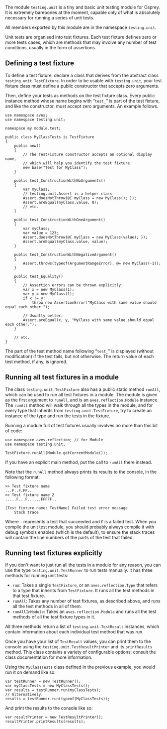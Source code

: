 The module `testing.unit` is a tiny and basic unit testing module for Osprey. It is extremely barebones at the moment, capable only of what is absolutely necessary for running a series of unit tests.

All members exported by this module are in the namespace `testing.unit`.

Unit tests are organised into test fixtures. Each test fixture defines zero or more tests cases, which are methods that may involve any number of test conditions, usually in the form of assertions.

## Defining a test fixture

To define a test fixture, declare a class that derives from the abstract class `testing.unit.TestFixture`. In order to be usable with `testing.unit`, your test fixture class must define a public constructor that accepts zero arguments.

Then, define your tests as methods on the test fixture class. Every public instance method whose name begins with “`test_`” is part of the test fixture, and like the constructor, must accept zero arguments. An example follows.

```
use namespace aves;
use namespace testing.unit;

namespace my.module.test;

public class MyClassTests is TestFixture
{
	public new()
	{
		// The TestFixture constructor accepts an optional display name,
		// which will help you identify the test fixture.
		new base("Test for MyClass");
	}

	public test_ConstructionWithNoArguments()
	{
		var myClass;
		// testing.unit.Assert is a helper class
		Assert.doesNotThrow(@{ myClass = new MyClass(); });
		Assert.areEqual(myClass.value, 0);
		// etc.
	}

	public test_ConstructionWithOneArgument()
	{
		var myClass;
		var value = 123;
		Assert.doesNotThrow(@{ myClass = new MyClass(value); });
		Assert.areEqual(myClass.value, value);
	}

	public test_ConstructionWithNegativeArgument()
	{
		Assert.throws(typeof(ArgumentRangeError), @= new MyClass(-1));
	}

	public test_Equality()
	{
		// Assertion errors can be thrown explicitly:
		var x = new MyClass(1);
		var y = new MyClass(1);
		if x != y:
			throw new AssertionError("MyClass with same value should equal each other.");

		// Usually better:
		Assert.areEqual(x, y, "MyClass with same value should equal each other.");
	}

	// etc.
}
```

The part of the test method name following “`test_`” is displayed (without modification) if the test fails, but not otherwise. The return value of each test method, if any, is ignored.

## Running all test fixtures in a module

The class `testing.unit.TestFixture` also has a public static method `runAll`, which can be used to run all test fixtures in a module. The module is given as the first argument to `runAll`, and is an `aves.reflection.Module` instance. The `runAll` method will walk through all the types in the module, and for every type that inherits from `testing.unit.TestFixture`, try to create an instance of the type and run the tests in the fixture.

Running a module full of test fixtures usually involves no more than this bit of code:

```
use namespace aves.reflection; // for Module
use namespace testing.unit;

TestFixture.runAll(Module.getCurrentModule());
```

If you have an explicit main method, put the call to `runAll` there instead.

Note that the `runAll` method always prints its results to the console, in the following format:

    >> Test fixture name
    ...F..F.FF..
    >> Test fixture name 2
    .....F...F......FFFFF..

    [Test fixture name: TestName] Failed test error message
	    Stack trace

Where `.` represents a test that succeeded and `F` is a failed test. When you compile the unit test module, you should probably always compile it with debug symbols enabled (which is the default), to ensure the stack traces will contain the line numbers of the parts of the test that failed.

## Running test fixtures explicitly

If you don't want to just run all the tests in a module for any reason, you can use the type `testing.unit.TestRunner` to run tests manually. It has three methods for running unit tests:

* `run`: Takes a single `TestFixture`, or an `aves.reflection.Type` that refers to a type that inherits from `TestFixture`. It runs all the test methods in that test fixture.
* `runAll`: Takes any number of test fixtures, as described above, and runs all the test methods in all of them.
* `runAllInModule`: Takes an `aves.reflection.Module` and runs all the test methods of all the test fixture types in it.

All three methods return a list of `testing.unit.TestResult` instances, which contain information about each individual test method that was run.

Once you have your list of `TestResult` values, you can print them to the console using the `testing.unit.TestResultPrinter` and its `printResults` method. This class contains a variety of configurable options; consult the class documentation for more information.

Using the `MyClassTests` class defined in the previous example, you would run it on demand like so:

```
var testRunner = new TestRunner();
var myClassTests = new MyClassTests();
var results = testRunner.run(myClassTests);
// Alternatively:
results = testRunner.run(typeof(MyClassTests));
```

And print the results to the console like so:

```
var resultPrinter = new TestResultPrinter();
resultPrinter.printResults(results);
```
